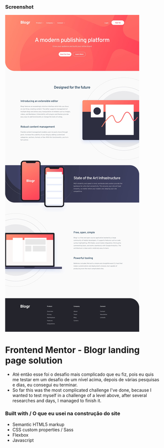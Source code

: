 ### Screenshot

![design/desktop-design.jpg](design/desktop-design.jpg)


# Frontend Mentor - Blogr landing page solution
  - Até então esse foi o desafio mais complicado que eu fiz, pois eu quis me testar em um desafio de um nível acima, depois de várias pesquisas e dias, eu consegui eu terminar.
  - So far this was the most complicated challenge I've done, because I wanted to test myself in a challenge of a level above, after several researches and days, I managed to finish it.

### Built with / O que eu usei na construção do site
- Semantic HTML5 markup
- CSS custom properties / Sass
- Flexbox
- Javascript


